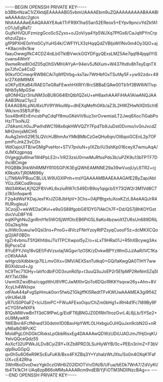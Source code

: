 -----BEGIN OPENSSH PRIVATE KEY-----
b3BlbnNzaC1rZXktdjEAAAAABG5vbmUAAAAEbm9uZQAAAAAAAAABAAABlwAAAAdzc2gtcn
NhAAAAAwEAAQAAAYEAuk1TrFR9X1haS5an52EReox5+EYpv9pncvYdZkfA1cO1JyEgRaT/
GujfkHVQUFzmizgGcoScSZyxs+oJ2oV/ya4Yp5WJXq7PfGs6/CaJqItPYnCrpehzuIZps+
gfP9PXHE0nYnt0CyYuHS4k/CWF1YLX3zHqqQdZVBljsWl1Nv0m4Oy3QO+aj+K8acm9x1kw
faauOwwgIfkC4CDZ4idLb0TktBVwckGGYDFgyQExsLMZ5Ae7qqf84jqqiIYIScvans4WmY
9wmeRne8IOdZ05qOhSVMH/AYyA+94eiv5JNXum+W437Ihdlv8hTeyEqnTXpx7JfvCa4CoD
90kxfOCmeqrRWB6CAi7qWfDVbg+ksTav7WtHbfOxTSufAy5F+yw92zdv+49kr27XdtM9MX
sOKFyIEKaB4/RAEGTeGRaFEwxhHXRIY/8rcSBBaEQAw00Tb1rf3BW6iNTIvpNHb5yMpGSw
q9ONHQzr3rIuNM3oBU8G64IEtQtb1QZeU+eH6axhAAAFiHAA1AlwANQJAAAAB3NzaC1yc2
EAAAGBALpNU6xUfV9YWkuWp+dhEXqMefhGKb/aZ3L2HWZHwNXDtSchIEWk/xro35B1UFBc
5os4BnKEnEmcsbPqCdqFf8muGKeViV6uz3xrOvwmiaiLT2Jwq6Xoc7iGabPoHz/T1xxNJ2
J7dAsmLh0uJPwlhdWC198x6qkHWVQZY7FpdTb9JuDst0Dvmo/ivGnJvcdZMH2mrjsMICH5
AuAg2eInS29E5LQVcHJBhmAxYMkBMbCzGeQHu6qn/OI6qoiGCEnL2p7OFpmPcJnkZ3vCDn
WdOajoUlTB/wGMgPveHor+STV7pvluN+yIXZb/IU3shKp016ceyX7wmuAqA/dJMXzgpnqq
0VgeggIu6lnw1W4PpLE2r+1rR23zsU0rnwMuRfssPds3b/uPZK9u13bTPTF7DihciBCmge
P0QBBk3hkWhRMMYR10SGP/K3EgQWhEAMNNE29a39wVuojUyL6TR2+cjKRksKvTjR0M696y
LjTN6AVPBuuCBLULW9UGXlPnh+msYQAAAAMBAAEAAAGAfE2ByZap/AbIYGzJ5KCod9roup
Wd34tKwLKj1Q2FBVvKL6xziuRW7c549DrB9oy1qigcbSY73QW2r3M1Vd8C7z7A5nfoqwr6
F2q4dWsFKDajJexFKrJZG8JbHpV+3Chs+04jPBtgxtuXoxKZzL8AeAAQJrR4fIURvgIeuU
3CzojD+wkWEDaOKvi+e9sGS88fgobG81DY07IAkCh7F+Dd/QS7j8hKOYGstdvcVuD8FYi6
eqIKPghNu2gnRmYfe5WOSjWlfOtcEB6PiG5L9aKo4bzwoXfZU6sUn689DRiL00a2kq/hle
sJhWc0uwu/w0Qsl3ns+PnoG+i8VczFNnYzoyRtPZsyqCuooF5z+dcMKXCQogl2jlAF0BDn
rgZr4vbmuT5fQKhfdisJTs1TPCXwpol5yZ/o+sLxT9HRa01J+R5hXBcywg3AxBijPscsCd
8YuEPYJVq18vQEf/FdVzsxIaj1AGgvr1zOSK/zDvkwBPYzWmGJJ/AaR/lVC1KacOKtAAAA
wHgrcbXdbbkrjp7ILLmvOXx+0MV/AEXSsnTutkq0+GQ/faKwgQA0TIHY7wwBGXidzud+Jg
hC9Tec71GHy+IaVfcdbiFOD3xunRd1p+t3uuQ3uJoEP2r5EfpMP2ReNmSZq5lAtY7aU38e
UwmIXZwxBha/cqgdtthU8VffCJwMXhrQoTo6DQo1RKKYsqxw26y+Ahn+8VXcyLh4WkIxpx
otFAvA44aFvgSpHmuk0orr5fwbZ1GkjjffKl5RedtTFvKWUwAAAMEA3gi9fI4Zv9rU6eU8
yR7US0P0aFZ+IcIJSmPC+FWuAFExoOqo/ChZm0bHg1+iRH4d1Fc7I89By9FxCYG5fwNXFk
B1QsMWvwBnTf3dC9fPwLg/EidFT6jBNGJZ0DfRhI1IrozGvrL4L6jLb/5YSe2+oU9MywKR
1WEBnr4iFcfNhwd130dstm1D0BavHpYWfLOLHxbguOJHQuJxn9cbN2G+nRyN6aIbD8PcKC
MoldPgLOhDGkCRxksLpGbbRisxEg4DAAAAwQDWzUDiUJADJmJ1HjGrqKUYelvQQceQdz55
AxXcf32UPWkJiLDv8CyiZ8Y+lXZb8PRD3LSuHlyWYB/0c+PEEn3r/mZ+F3bVqlp8iuGGpQ
qv0h5u6O6eR9KScEuFuK8/Bxx4FXZBq3Y+YzhaIzWtJXtu/So0n4OXqK1FafUX+cE42Rha
3WnRboDvoDwzYgk0czGWr6iZ02lDlOTVn/DN/B/UFua/bEDk7WrA7/ZdVyKI/tb4Tk1kCH
UAq8zpB66oMMsAAAARcm9vdEBiYjFiOTM3NDllNzcBAg==
-----END OPENSSH PRIVATE KEY-----
